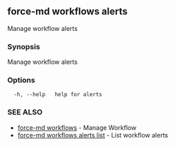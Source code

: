 ## force-md workflows alerts

Manage workflow alerts

### Synopsis

Manage workflow alerts

### Options

```
  -h, --help   help for alerts
```

### SEE ALSO

* [force-md workflows](force-md_workflows.md)	 - Manage Workflow
* [force-md workflows alerts list](force-md_workflows_alerts_list.md)	 - List workflow alerts

